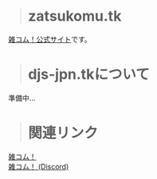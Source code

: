 ># zatsukomu.tk
[雑コム！公式サイト](https://zatsukomu.tk)です。
> # djs-jpn.tkについて
準備中...
> # 関連リンク
[雑コム！](https://zatsukomu.tk)   
[雑コム！ (Discord)](https://discord.gg/SyhPXfQ)  

